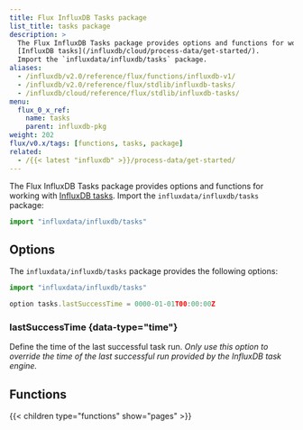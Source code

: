 ```yaml
---
title: Flux InfluxDB Tasks package
list_title: tasks package
description: >
  The Flux InfluxDB Tasks package provides options and functions for working with
  [InfluxDB tasks](/influxdb/cloud/process-data/get-started/).
  Import the `influxdata/influxdb/tasks` package.
aliases:
  - /influxdb/v2.0/reference/flux/functions/influxdb-v1/
  - /influxdb/v2.0/reference/flux/stdlib/influxdb-tasks/
  - /influxdb/cloud/reference/flux/stdlib/influxdb-tasks/
menu:
  flux_0_x_ref:
    name: tasks
    parent: influxdb-pkg
weight: 202
flux/v0.x/tags: [functions, tasks, package]
related:
  - /{{< latest "influxdb" >}}/process-data/get-started/
---
```


The Flux InfluxDB Tasks package provides options and functions for working with
[InfluxDB tasks](/influxdb/cloud/process-data/get-started/).
Import the `influxdata/influxdb/tasks` package:

```js
import "influxdata/influxdb/tasks"
```

## Options
The `influxdata/influxdb/tasks` package provides the following options:

```js
import "influxdata/influxdb/tasks"

option tasks.lastSuccessTime = 0000-01-01T00:00:00Z
```

### lastSuccessTime {data-type="time"}
Define the time of the last successful task run.
_Only use this option to override the time of the last successful run provided by
the InfluxDB task engine._

## Functions

{{< children type="functions" show="pages" >}}
